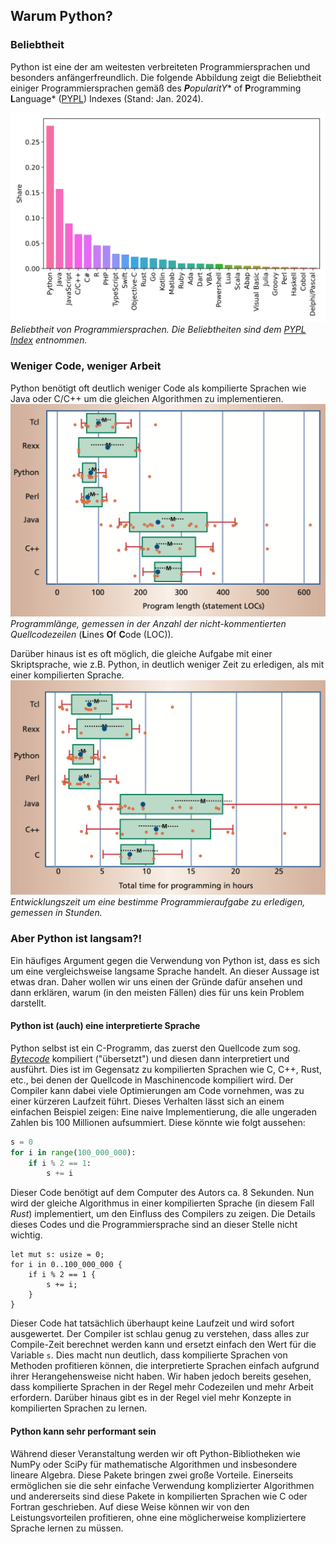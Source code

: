 ## Warum Python?

### Beliebtheit

Python ist eine der am weitesten verbreiteten Programmiersprachen und
besonders anfängerfreundlich.
Die folgende Abbildung zeigt die Beliebtheit einiger Programmiersprachen
gemäß des ***P**opularit**Y** of **P**rogramming **L**anguage*
([PYPL](https://pypl.github.io/PYPL.html)) Indexes (Stand: Jan. 2024).

![Popularity of Programming languages](figures/00_preface/popularity_pypl_202401.svg)
*Beliebtheit von Programmiersprachen. Die Beliebtheiten sind dem
[PYPL Index](https://pypl.github.io/PYPL.html) entnommen.*

### Weniger Code, weniger Arbeit

Python benötigt oft deutlich weniger Code als kompilierte Sprachen wie
Java oder C/C++ um die gleichen Algorithmen zu implementieren.
![LOC of PL](figures/00_preface/loc.png)
*Programmlänge, gemessen in der Anzahl der nicht-kommentierten
Quellcodezeilen* (**L**ines **O**f **C**ode (LOC))*.*

Darüber hinaus ist es oft möglich, die gleiche Aufgabe mit einer 
Skriptsprache, wie z.B. Python, in deutlich weniger Zeit zu erledigen,
als mit einer kompilierten Sprache.
![Hours of work to code](figures/00_preface/hours.png)
*Entwicklungszeit um eine bestimme Programmieraufgabe zu erledigen, 
gemessen in Stunden.*

### Aber Python ist langsam?!

Ein häufiges Argument gegen die Verwendung von Python ist, dass es sich
um eine vergleichsweise langsame Sprache handelt.
An dieser Aussage ist etwas dran.
Daher wollen wir uns einen der Gründe dafür ansehen und dann erklären,
warum (in den meisten Fällen) dies für uns kein Problem darstellt.

#### Python ist (auch) eine interpretierte Sprache
Python selbst ist ein C-Programm, das zuerst den Quellcode zum sog. 
[*Bytecode*](https://de.wikipedia.org/wiki/Bytecode) kompiliert
("übersetzt") und diesen dann interpretiert und ausführt.
Dies ist im Gegensatz zu kompilierten Sprachen wie C, C++, Rust, etc., 
bei denen der Quellcode in Maschinencode kompiliert wird. Der Compiler 
kann dabei viele Optimierungen am Code vornehmen, was zu einer kürzeren
Laufzeit führt.
Dieses Verhalten lässt sich an einem einfachen Beispiel zeigen: 
Eine naive Implementierung, die alle ungeraden Zahlen bis 100 Millionen
aufsummiert. Diese könnte wie folgt aussehen:

```python
s = 0
for i in range(100_000_000):
    if i % 2 == 1:
        s += i
```
Dieser Code benötigt auf dem Computer des Autors ca. 8 Sekunden.
Nun wird der gleiche Algorithmus in einer kompilierten Sprache 
(in diesem Fall *Rust*) implementiert, um den Einfluss des Compilers 
zu zeigen. 
Die Details dieses Codes und die Programmiersprache sind an dieser
Stelle nicht wichtig.

```rust,no_run,no_playground
let mut s: usize = 0;
for i in 0..100_000_000 {
    if i % 2 == 1 {
        s += i;
    }
}
```

Dieser Code hat tatsächlich überhaupt keine Laufzeit und wird sofort
ausgewertet. Der Compiler ist schlau genug zu verstehen, dass alles zur
Compile-Zeit berechnet werden kann und ersetzt einfach den Wert für die
Variable `s`. Dies macht nun deutlich, dass kompilierte Sprachen von
Methoden profitieren können, die interpretierte Sprachen einfach aufgrund
ihrer Herangehensweise nicht haben. Wir haben jedoch bereits gesehen,
dass kompilierte Sprachen in der Regel mehr Codezeilen und mehr Arbeit
erfordern. Darüber hinaus gibt es in der Regel viel mehr Konzepte in
kompilierten Sprachen zu lernen.

#### Python kann sehr performant sein

Während dieser Veranstaltung werden wir oft Python-Bibliotheken wie NumPy 
oder SciPy für mathematische Algorithmen und insbesondere lineare Algebra.
Diese Pakete bringen zwei große Vorteile. Einerseits ermöglichen sie die
sehr einfache Verwendung komplizierter Algorithmen und andererseits sind
diese Pakete in kompilierten Sprachen wie C oder Fortran geschrieben.
Auf diese Weise können wir von den Leistungsvorteilen profitieren,
ohne eine möglicherweise kompliziertere Sprache lernen zu müssen.

